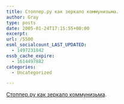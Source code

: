```yaml
---
title: Стоппер.ру как зеркало коммунизьма.
author: Gray
type: posts
date: 2005-01-24T17:15:55+00:00
excerpt:
url: /5500
esml_socialcount_LAST_UPDATED:
  - 1497231842
essb_cache_expire:
  - 1614497882
categories:
  - Uncategorized

---
```








<a href="http://www.livejournal.com/users/amddiffynfa/367923.html" target="_blank">Стоппер.ру как зеркало коммунизьма</a>.